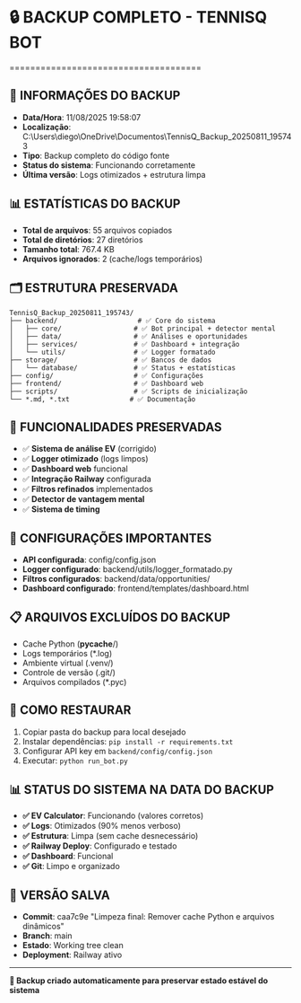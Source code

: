 # 🔒 BACKUP COMPLETO - TENNISQ BOT
=====================================

## 📅 INFORMAÇÕES DO BACKUP
- **Data/Hora**: 11/08/2025 19:58:07
- **Localização**: C:\Users\diego\OneDrive\Documentos\TennisQ_Backup_20250811_195743
- **Tipo**: Backup completo do código fonte
- **Status do sistema**: Funcionando corretamente
- **Última versão**: Logs otimizados + estrutura limpa

## 📊 ESTATÍSTICAS DO BACKUP
- **Total de arquivos**: 55 arquivos copiados
- **Total de diretórios**: 27 diretórios
- **Tamanho total**: 767.4 KB
- **Arquivos ignorados**: 2 (cache/logs temporários)

## 🗂️ ESTRUTURA PRESERVADA
```
TennisQ_Backup_20250811_195743/
├── backend/                    # ✅ Core do sistema
│   ├── core/                  # ✅ Bot principal + detector mental
│   ├── data/                  # ✅ Análises e oportunidades
│   ├── services/              # ✅ Dashboard + integração
│   └── utils/                 # ✅ Logger formatado
├── storage/                   # ✅ Bancos de dados
│   └── database/              # ✅ Status + estatísticas
├── config/                    # ✅ Configurações
├── frontend/                  # ✅ Dashboard web
├── scripts/                   # ✅ Scripts de inicialização
└── *.md, *.txt               # ✅ Documentação
```

## 🎯 FUNCIONALIDADES PRESERVADAS
- ✅ **Sistema de análise EV** (corrigido)
- ✅ **Logger otimizado** (logs limpos)
- ✅ **Dashboard web** funcional
- ✅ **Integração Railway** configurada
- ✅ **Filtros refinados** implementados
- ✅ **Detector de vantagem mental**
- ✅ **Sistema de timing**

## 🔧 CONFIGURAÇÕES IMPORTANTES
- **API configurada**: config/config.json
- **Logger configurado**: backend/utils/logger_formatado.py
- **Filtros configurados**: backend/data/opportunities/
- **Dashboard configurado**: frontend/templates/dashboard.html

## 📋 ARQUIVOS EXCLUÍDOS DO BACKUP
- Cache Python (__pycache__/)
- Logs temporários (*.log)
- Ambiente virtual (.venv/)
- Controle de versão (.git/)
- Arquivos compilados (*.pyc)

## 🚀 COMO RESTAURAR
1. Copiar pasta do backup para local desejado
2. Instalar dependências: `pip install -r requirements.txt`
3. Configurar API key em `backend/config/config.json`
4. Executar: `python run_bot.py`

## 📊 STATUS DO SISTEMA NA DATA DO BACKUP
- **✅ EV Calculator**: Funcionando (valores corretos)
- **✅ Logs**: Otimizados (90% menos verboso)
- **✅ Estrutura**: Limpa (sem cache desnecessário)
- **✅ Railway Deploy**: Configurado e testado
- **✅ Dashboard**: Funcional
- **✅ Git**: Limpo e organizado

## 🎯 VERSÃO SALVA
- **Commit**: caa7c9e "Limpeza final: Remover cache Python e arquivos dinâmicos"
- **Branch**: main
- **Estado**: Working tree clean
- **Deployment**: Railway ativo

---
**🔐 Backup criado automaticamente para preservar estado estável do sistema**
